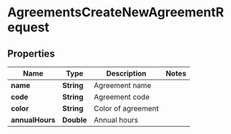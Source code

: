 

# AgreementsCreateNewAgreementRequest


## Properties

| Name | Type | Description | Notes |
|------------ | ------------- | ------------- | -------------|
|**name** | **String** | Agreement name |  |
|**code** | **String** | Agreement code |  |
|**color** | **String** | Color of agreement |  |
|**annualHours** | **Double** | Annual hours |  |



